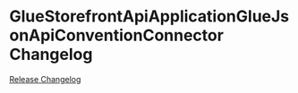 # GlueStorefrontApiApplicationGlueJsonApiConventionConnector Changelog

[Release Changelog](https://github.com/spryker/glue-storefront-api-application-glue-json-api-convention-connector/releases)
